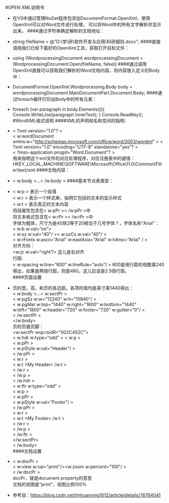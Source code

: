 #OPEN XML说明书
* 在VS中通过管理NuGet程序包添加DocumentFormat.OpenXml，使用OpenXml可以对Word文件进行处理，
可以将Word中的所有文字解析并显示出来。
####通过字符串确定解析的文档地址：
* string fileName = @"D:\学\研\软件开发与应用\科研细则.docx";
####直接调用我们已经下载好的OpenXml工具，获取打开目标文件：
* using (WordprocessingDocument wordprocessingDocument =
                WordprocessingDocument.Open(fileName, false))
####通过调用OpenXml直接可以获取我们解析的Word文档内容，将内容放入定义的Body中：
* DocumentFormat.OpenXml.Wordprocessing.Body body =
                wordprocessingDocument.MainDocumentPart.Document.Body;
####通过foreach循环打印出Body中的所有元素：
* foreach (var paragraph in body.Elements()){
                Console.WriteLine(paragraph.InnerText);
                }
                Console.ReadKey();
#WordXML格式说明
####XML的声明和名称空间的指明:
* < ?xml version="1.0"? >  
< w:wordDocument xmlns:w="http://schemas.microsoft.com/office/word/2003/wordml" >
< ?xml version="1.0" encoding="UTF-8" standalone="yes"? >  
< ?mso-application progid="Word.Document"? >  
用来指明这个xml文件的对应处理程序，对应注册表中的键值：
HKEY_LOCAL_MACHINE\SOFTWARE\Microsoft\Office\11.0\Common\Filter\text/xml
####文档内容：
* < w:body >…< /w:body >
####基本节点表类型：
* < w:p > 表示一个段落  
< w:r > 表示一个样式串，指明它包括的文本的显示样式  
< w:t > 表示真正的文本内容  
将段属性包含在< w:pPr >< /w:pPr >中  
将文本格式包含在< w:rPr >< /w:rPr >中    
字体为粗体，尺寸为是40除2等于20相当于几号字体？，字体名称“Arial”：  
< w:b w:val=”on”>  
< w:sz w:val="40"/ >< w:szCs w:val="40"/ >     
< w:rFonts w:ascii="Arial" w:eastAsia="Arial" w:hAnsi="Arial" / >  
对齐方向：   
<w:jc w:val=”right”/> 这儿是右对齐  
行距:  
< w:spacing w:line=”600” w:lineRule="auto"/ > 600是用行距的倍数乘240得出，如果是两倍行距，则是480。这儿应该是2.5倍行距。  
####页面设置
* 页的宽，高，和页的各边距。各项的值均是英寸乘1440得出：  
< w:body >…< w:sectPr >  
< w:pgSz w:w="12240" w:h="15840"/ >  
< w:pgMar w:top="1440" w:right="1800" w:bottom="1440" w:left="1800" w:header="720" w:footer="720" w:gutter="0"/ >  
< /w:sectPr >  
</w:body>  
页的页眉页脚：  
<w:sectPr wsp:rsidR="002C452C">  
< w:hdr w:type="odd" >
< w:p >  
< w:pPr >  
< w:pStyle w:val="Header"/ >  
< /w:pPr >  
< w:r >  
< w:t >My Header< /w:t >  
< /w:r >  
< /w:p >  
< /w:hdr >  
< w:ftr w:type="odd" >  
< w:p >  
< w:pPr >  
< w:pStyle w:val="Footer"/ >  
< /w:pPr >  
< w:r >  
< w:t >My Footer< /w:t >  
< /w:r >  
< /w:p >  
< /w:ftr >  
</w:sectPr>  
< /w:body>  
####文档设置
* < w:docPr >  
< w:view w:val="print"/><w:zoom w:percent="100"/ >   
< /w:docPr >  
docPr，就是document property的意思  
文档的视图是“print”，视图比例100%

* 参考自：https://blog.csdn.net/lmhuanying1012/article/details/78764041
